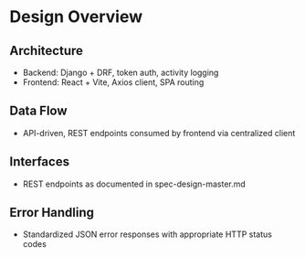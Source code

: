 # Design Overview

## Architecture
- Backend: Django + DRF, token auth, activity logging
- Frontend: React + Vite, Axios client, SPA routing

## Data Flow
- API-driven, REST endpoints consumed by frontend via centralized client

## Interfaces
- REST endpoints as documented in spec-design-master.md

## Error Handling
- Standardized JSON error responses with appropriate HTTP status codes

